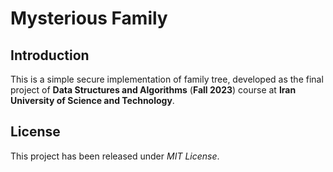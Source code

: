 # Mysterious Family

## Introduction

This is a simple secure implementation of family tree, developed as the final project of **Data Structures and Algorithms** (**Fall 2023**) course at **Iran University of Science and Technology**.

## License

This project has been released under *MIT License*.